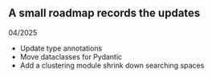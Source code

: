 ## A small roadmap records the updates


04/2025
- Update type annotations
- Move dataclasses for Pydantic
- Add a clustering module shrink down searching spaces





